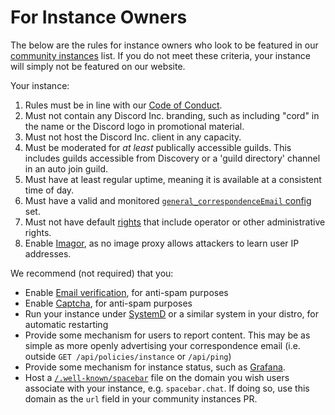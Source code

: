 # For Instance Owners

The below are the rules for instance owners who look to be featured in our [community instances](https://github.com/spacebarchat/spacebarchat/tree/master/instances) list.
If you do not meet these criteria, your instance will simply not be featured on our website.

Your instance:

1. Rules must be in line with our [Code of Conduct](conduct.md).
2. Must not contain any Discord Inc. branding, such as including "cord" in the name or the Discord logo in promotional material.
3. Must not host the Discord Inc. client in any capacity.
4. Must be moderated for _at least_ publically accessible guilds. This includes guilds accessible from Discovery or a 'guild directory' channel in an auto join guild.
5. Must have at least regular uptime, meaning it is available at a consistent time of day.
6. Must have a valid and monitored [`general_correspondenceEmail` config](/setup/server/configuration) set.
7. Must not have default [rights](/setup/server/security/rights) that include operator or other administrative rights.
8. Enable [Imagor](/setup/server/configuration/imagor), as no image proxy allows attackers to learn user IP addresses.

We recommend (not required) that you:

-   Enable [Email verification](/setup/server/email), for anti-spam purposes
-   Enable [Captcha](/setup/server/security/captcha), for anti-spam purposes
-   Run your instance under [SystemD](/setup/server/systemd) or a similar system in your distro, for automatic restarting
-   Provide some mechanism for users to report content. This may be as simple as more openly advertising your correspondence email (i.e. outside `GET /api/policies/instance` or `/api/ping`)
-   Provide some mechanism for instance status, such as [Grafana](https://grafana.com/).
-   Host a [`/.well-known/spacebar`](/setup/server/wellknown) file on the domain you wish users associate with your instance, e.g. `spacebar.chat`.
    If doing so, use this domain as the `url` field in your community instances PR.
